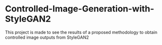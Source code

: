 # Controlled-Image-Generation-with-StyleGAN2
This project is made to see the results of a proposed methodology to obtain controlled image outputs from StyleGAN2
